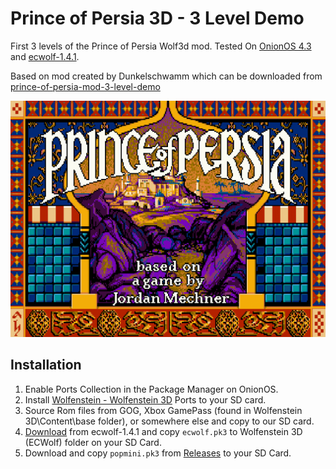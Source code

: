 # Prince of Persia 3D - 3 Level Demo

First 3 levels of the Prince of Persia Wolf3d mod. Tested On [OnionOS 4.3](https://onionui.github.io/) and [ecwolf-1.4.1](https://devbuilds.drdteam.org/ecwolf/).

Based on mod created by Dunkelschwamm which can be downloaded from [prince-of-persia-mod-3-level-demo](https://www.moddb.com/mods/prince-of-persia-mod-for-ecwolf/downloads/prince-of-persia-mod-3-level-demo)

![Prince of Persia](Roms/PORTS/Imgs/Prince%20Of%20Persia%203D.png)

## Installation
1. Enable Ports Collection in the Package Manager on OnionOS.
2. Install [Wolfenstein - Wolfenstein 3D]( https://github.com/OnionUI/Ports-Collection) Ports to your SD card.
3. Source Rom files from GOG, Xbox GamePass (found in Wolfenstein 3D\Content\base folder), or somewhere else and copy to our SD card.
4. [Download](https://beta.wolf3d.net/engines/ECWolf) from ecwolf-1.4.1 and copy `ecwolf.pk3` to Wolfenstein 3D (ECWolf) folder on your SD Card.
5. Download and copy `popmini.pk3` from [Releases](https://github.com/PathfinderCast/PrinceOfPersia3D/releases) to your SD Card.
